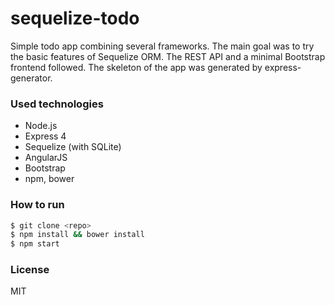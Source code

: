 # sequelize-todo

Simple todo app combining several frameworks. The main goal was to try the basic
features of Sequelize ORM. The REST API and a minimal Bootstrap frontend followed.
The skeleton of the app was generated by express-generator.

### Used technologies

 - Node.js
 - Express 4
 - Sequelize (with SQLite)
 - AngularJS
 - Bootstrap
 - npm, bower


### How to run
```sh
$ git clone <repo>
$ npm install && bower install
$ npm start
```

### License
MIT
